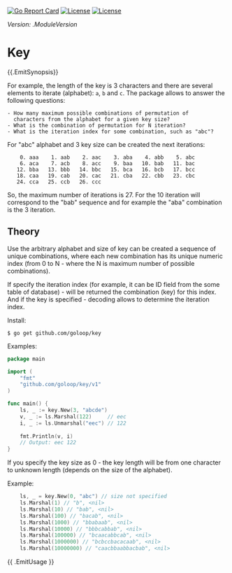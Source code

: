[//]: # (!!!Don't modify the README.md, use `make readme` to change/generate one!!!)


[![Go Report Card](https://goreportcard.com/badge/github.com/goloop/key)](https://goreportcard.com/report/github.com/goloop/key) [![License](https://img.shields.io/badge/license-BSD-blue)](https://github.com/goloop/scs/blob/master/LICENSE) [![License](https://img.shields.io/badge/godoc-YES-green)](https://godoc.org/github.com/goloop/key)

*Version: .ModuleVersion*

# Key

{{.EmitSynopsis}}

For example, the length of the key is 3 characters and there are several
elements to iterate (alphabet): `a`, `b` and `c`. The package allows to
answer the following questions:

	- How many maximum possible combinations of permutation of
	  characters from the alphabet for a given key size?
	- What is the combination of permutation for N iteration?
	- What is the iteration index for some combination, such as "abc"?

For "abc" alphabet and 3 key size can be created the next iterations:

```
    0. aaa    1. aab    2. aac    3. aba    4. abb    5. abc
    6. aca    7. acb    8. acc    9. baa   10. bab   11. bac
   12. bba   13. bbb   14. bbc   15. bca   16. bcb   17. bcc
   18. caa   19. cab   20. cac   21. cba   22. cbb   23. cbc
   24. cca   25. ccb   26. ccc
```

So, the maximum number of iterations is 27. For the 10 iteration
will correspond to the "bab" sequence and for example the "aba"
combination is the 3 iteration.

## Theory

Use the arbitrary alphabet and size of key can be created a sequence of
unique combinations, where each new combination has its unique numeric index
(from 0 to N - where the N is maximum number of possible combinations).

If specify the iteration index (for example, it can be ID field from
the some table of database) - will be returned the combination (key)
for this index. And if the key is specified - decoding allows to
determine the iteration index.

Install:

```
$ go get github.com/goloop/key
```

Examples:

```go
package main

import (
	"fmt"
	"github.com/goloop/key/v1"
)

func main() {
    ls, _ := key.New(3, "abcde")
    v, _ := ls.Marshal(122)     // eec
    i, _ := ls.Unmarshal("eec") // 122
    
    fmt.Println(v, i)
    // Output: eec 122
}
```

If you specify the key size as 0 - the key length will be from one character
to unknown length (depends on the size of the alphabet).

Example:

```go
    ls, _ = key.New(0, "abc") // size not specified
    ls.Marshal(1) // "b", <nil>
    ls.Marshal(10) // "bab", <nil>
    ls.Marshal(100) // "bacab", <nil>
    ls.Marshal(1000) // "bbabaab", <nil>
    ls.Marshal(10000) // "bbbcabbab", <nil>
    ls.Marshal(100000) // "bcaacabbcab", <nil>
    ls.Marshal(1000000) // "bcbccbacacaab", <nil>
    ls.Marshal(10000000) // "caacbbaabbacbab", <nil>
```

{{ .EmitUsage }}
